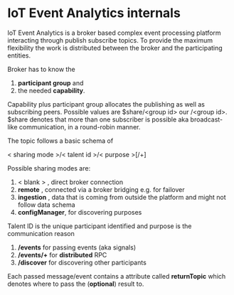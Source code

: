 <!---
  Copyright (c) 2021 Bosch.IO GmbH

  This Source Code Form is subject to the terms of the Mozilla Public
  License, v. 2.0. If a copy of the MPL was not distributed with this
  file, You can obtain one at https://mozilla.org/MPL/2.0/.

  SPDX-License-Identifier: MPL-2.0
-->

# IoT Event Analytics internals

IoT Event Analytics is a broker based complex event processing platform interacting through publish subscribe topics.
To provide the maximum flexibility the work is distributed between the broker and the participating entities.

Broker has to know the

1. __participant group__ and
2. the needed __capability__.

Capability plus participant group allocates the publishing as well as subscribing peers. Possible values are
$share/\<group id\> our /\<group id\>. $share denotes that more than one subscriber is possible aka
broadcast-like communication, in a round-robin manner.

The topic follows a basic schema of

< sharing mode >/< talent id >/< purpose >[/+]

Possible sharing modes are:

1. < blank > , direct broker connection
2. __remote__ , connected via a broker bridging e.g. for failover
3. __ingestion__ , data that is coming from outside the platform and might not follow data schema
4. __configManager__, for discovering purposes

Talent ID is the unique participant identified and purpose is the communication reason

1. __/events__ for passing events (aka signals)
2. __/events/+__ for __distributed__ RPC
3. __/discover__ for discovering other participants

Each passed message/event contains a attribute called __returnTopic__ which denotes where to pass the (__optional__) result to.
